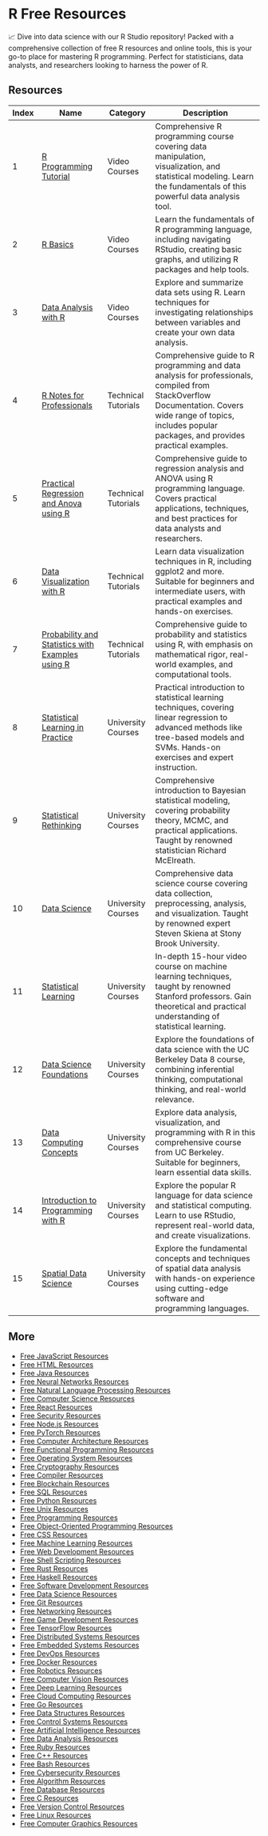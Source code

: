 # R Free Resources

📈 Dive into data science with our R Studio repository! Packed with a comprehensive collection of free R resources and online tools, this is your go-to place for mastering R programming. Perfect for statisticians, data analysts, and researchers looking to harness the power of R.

## Resources

|   Index | Name                                                                                                                             | Category            | Description                                                                                                                                                                                                   |
|---------|----------------------------------------------------------------------------------------------------------------------------------|---------------------|---------------------------------------------------------------------------------------------------------------------------------------------------------------------------------------------------------------|
|       1 | [R Programming Tutorial](https://getvm.io/tutorials/r-programming-tutorial)                                                      | Video Courses       | Comprehensive R programming course covering data manipulation, visualization, and statistical modeling. Learn the fundamentals of this powerful data analysis tool.                                           |
|       2 | [R Basics](https://getvm.io/tutorials/r-basics-r-programming-language-introduction)                                              | Video Courses       | Learn the fundamentals of R programming language, including navigating RStudio, creating basic graphs, and utilizing R packages and help tools.                                                               |
|       3 | [Data Analysis with R](https://getvm.io/tutorials/data-analysis-with-r)                                                          | Video Courses       | Explore and summarize data sets using R. Learn techniques for investigating relationships between variables and create your own data analysis.                                                                |
|       4 | [R Notes for Professionals](https://getvm.io/tutorials/r-notes-for-professionals)                                                | Technical Tutorials | Comprehensive guide to R programming and data analysis for professionals, compiled from StackOverflow Documentation. Covers wide range of topics, includes popular packages, and provides practical examples. |
|       5 | [Practical Regression and Anova using R](https://getvm.io/tutorials/practical-regression-and-anova-using-r)                      | Technical Tutorials | Comprehensive guide to regression analysis and ANOVA using R programming language. Covers practical applications, techniques, and best practices for data analysts and researchers.                           |
|       6 | [Data Visualization with R](https://getvm.io/tutorials/data-visualization-with-r)                                                | Technical Tutorials | Learn data visualization techniques in R, including ggplot2 and more. Suitable for beginners and intermediate users, with practical examples and hands-on exercises.                                          |
|       7 | [Probability and Statistics with Examples using R](https://getvm.io/tutorials/probability-and-statistics-with-examples-using-r)  | Technical Tutorials | Comprehensive guide to probability and statistics using R, with emphasis on mathematical rigor, real-world examples, and computational tools.                                                                 |
|       8 | [Statistical Learning in Practice](https://getvm.io/tutorials/cambridge-statistical-learning-in-practice-2021-by-alberto-j-coca) | University Courses  | Practical introduction to statistical learning techniques, covering linear regression to advanced methods like tree-based models and SVMs. Hands-on exercises and expert instruction.                         |
|       9 | [Statistical Rethinking](https://getvm.io/tutorials/statistical-rethinking-winter-2015-richard-mcelreath)                        | University Courses  | Comprehensive introduction to Bayesian statistical modeling, covering probability theory, MCMC, and practical applications. Taught by renowned statistician Richard McElreath.                                |
|      10 | [Data Science](https://getvm.io/tutorials/cse519-data-science-fall-2016-skiena-sbu)                                              | University Courses  | Comprehensive data science course covering data collection, preprocessing, analysis, and visualization. Taught by renowned expert Steven Skiena at Stony Brook University.                                    |
|      11 | [Statistical Learning](https://getvm.io/tutorials/mooc-statistical-learning-stanford-university)                                 | University Courses  | In-depth 15-hour video course on machine learning techniques, taught by renowned Stanford professors. Gain theoretical and practical understanding of statistical learning.                                   |
|      12 | [Data Science Foundations](https://getvm.io/tutorials/data-8-the-foundations-of-data-science-uc-berkeley)                        | University Courses  | Explore the foundations of data science with the UC Berkeley Data 8 course, combining inferential thinking, computational thinking, and real-world relevance.                                                 |
|      13 | [Data Computing Concepts](https://getvm.io/tutorials/statistics-133-concepts-in-computing-with-data-fall-2013-uc-berkeley)       | University Courses  | Explore data analysis, visualization, and programming with R in this comprehensive course from UC Berkeley. Suitable for beginners, learn essential data skills.                                              |
|      14 | [Introduction to Programming with R](https://getvm.io/tutorials/cs50r-introduction-to-programming-with-r)                        | University Courses  | Explore the popular R language for data science and statistical computing. Learn to use RStudio, represent real-world data, and create visualizations.                                                        |
|      15 | [Spatial Data Science](https://getvm.io/tutorials/spatial-data-science-autumn-2017-university-of-chicago)                        | University Courses  | Explore the fundamental concepts and techniques of spatial data analysis with hands-on experience using cutting-edge software and programming languages.                                                      |

## More

- [Free JavaScript Resources](https://github.com/getvmio/free-javascript-resources)
- [Free HTML Resources](https://github.com/getvmio/free-html-resources)
- [Free Java Resources](https://github.com/getvmio/free-java-resources)
- [Free Neural Networks Resources](https://github.com/getvmio/free-neural-networks-resources)
- [Free Natural Language Processing Resources](https://github.com/getvmio/free-natural-language-processing-resources)
- [Free Computer Science Resources](https://github.com/getvmio/free-computer-science-resources)
- [Free React Resources](https://github.com/getvmio/free-react-resources)
- [Free Security Resources](https://github.com/getvmio/free-security-resources)
- [Free Node.js Resources](https://github.com/getvmio/free-node-js-resources)
- [Free PyTorch Resources](https://github.com/getvmio/free-pytorch-resources)
- [Free Computer Architecture Resources](https://github.com/getvmio/free-computer-architecture-resources)
- [Free Functional Programming Resources](https://github.com/getvmio/free-functional-programming-resources)
- [Free Operating System Resources](https://github.com/getvmio/free-operating-system-resources)
- [Free Cryptography Resources](https://github.com/getvmio/free-cryptography-resources)
- [Free Compiler Resources](https://github.com/getvmio/free-compiler-resources)
- [Free Blockchain Resources](https://github.com/getvmio/free-blockchain-resources)
- [Free SQL Resources](https://github.com/getvmio/free-sql-resources)
- [Free Python Resources](https://github.com/getvmio/free-python-resources)
- [Free Unix Resources](https://github.com/getvmio/free-unix-resources)
- [Free Programming Resources](https://github.com/getvmio/free-programming-resources)
- [Free Object-Oriented Programming Resources](https://github.com/getvmio/free-object-oriented-programming-resources)
- [Free CSS Resources](https://github.com/getvmio/free-css-resources)
- [Free Machine Learning Resources](https://github.com/getvmio/free-machine-learning-resources)
- [Free Web Development Resources](https://github.com/getvmio/free-web-development-resources)
- [Free Shell Scripting Resources](https://github.com/getvmio/free-shell-scripting-resources)
- [Free Rust Resources](https://github.com/getvmio/free-rust-resources)
- [Free Haskell Resources](https://github.com/getvmio/free-haskell-resources)
- [Free Software Development Resources](https://github.com/getvmio/free-software-development-resources)
- [Free Data Science Resources](https://github.com/getvmio/free-data-science-resources)
- [Free Git Resources](https://github.com/getvmio/free-git-resources)
- [Free Networking Resources](https://github.com/getvmio/free-networking-resources)
- [Free Game Development Resources](https://github.com/getvmio/free-game-development-resources)
- [Free TensorFlow Resources](https://github.com/getvmio/free-tensorflow-resources)
- [Free Distributed Systems Resources](https://github.com/getvmio/free-distributed-systems-resources)
- [Free Embedded Systems Resources](https://github.com/getvmio/free-embedded-systems-resources)
- [Free DevOps Resources](https://github.com/getvmio/free-devops-resources)
- [Free Docker Resources](https://github.com/getvmio/free-docker-resources)
- [Free Robotics Resources](https://github.com/getvmio/free-robotics-resources)
- [Free Computer Vision Resources](https://github.com/getvmio/free-computer-vision-resources)
- [Free Deep Learning Resources](https://github.com/getvmio/free-deep-learning-resources)
- [Free Cloud Computing Resources](https://github.com/getvmio/free-cloud-computing-resources)
- [Free Go Resources](https://github.com/getvmio/free-go-resources)
- [Free Data Structures Resources](https://github.com/getvmio/free-data-structures-resources)
- [Free Control Systems Resources](https://github.com/getvmio/free-control-systems-resources)
- [Free Artificial Intelligence Resources](https://github.com/getvmio/free-artificial-intelligence-resources)
- [Free Data Analysis Resources](https://github.com/getvmio/free-data-analysis-resources)
- [Free Ruby Resources](https://github.com/getvmio/free-ruby-resources)
- [Free C++ Resources](https://github.com/getvmio/free-cpp-resources)
- [Free Bash Resources](https://github.com/getvmio/free-bash-resources)
- [Free Cybersecurity Resources](https://github.com/getvmio/free-cybersecurity-resources)
- [Free Algorithm Resources](https://github.com/getvmio/free-algorithm-resources)
- [Free Database Resources](https://github.com/getvmio/free-database-resources)
- [Free C Resources](https://github.com/getvmio/free-c-resources)
- [Free Version Control Resources](https://github.com/getvmio/free-version-control-resources)
- [Free Linux Resources](https://github.com/getvmio/free-linux-resources)
- [Free Computer Graphics Resources](https://github.com/getvmio/free-computer-graphics-resources)
